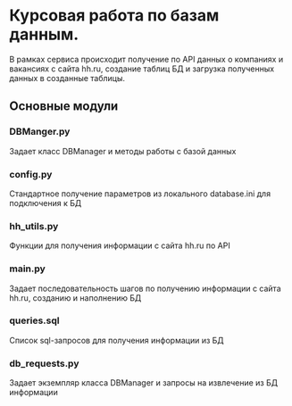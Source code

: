 # Курсовая работа по базам данным. 
В рамках сервиса происходит получение по API данных о компаниях и вакансиях с сайта hh.ru, создание таблиц БД и загрузка полученных данных в созданные таблицы.

## Основные модули
### DBManger.py
Задает класс DBManager и методы работы с базой данных

### config.py
Стандартное получение параметров из локального database.ini для подключения к БД

### hh_utils.py
Функции для получения информации с сайта hh.ru по API 

### main.py
Задает последовательность шагов по получению информации с сайта hh.ru, созданию и наполнению БД

### queries.sql
Список sql-запросов для получения информации из БД

### db_requests.py
Задает экземпляр класса DBManager и запросы на извлечение из БД информации
